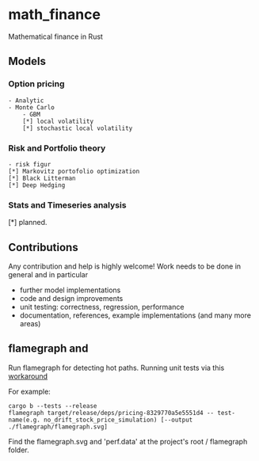 # math_finance

Mathematical finance in Rust

## Models

### Option pricing

    - Analytic
    - Monte Carlo
        - GBM
        [*] local volatility
        [*] stochastic local volatility

### Risk and Portfolio theory

    - risk figur
    [*] Markovitz portofolio optimization
    [*] Black Litterman
    [*] Deep Hedging

### Stats and Timeseries analysis

[*] planned.

## Contributions

Any contribution and help is highly welcome! Work needs to be done in general and in particular

- further model implementations
- code and design improvements
- unit testing: correctness, regression, performance
- documentation, references, example implementations
  (and many more areas)

## flamegraph and

Run flamegraph for detecting hot paths.
Running unit tests via this [workaround](https://github.com/flamegraph-rs/flamegraph/issues/139)

For example:

```
cargo b --tests --release
flamegraph target/release/deps/pricing-8329770a5e5551d4 -- test-name(e.g. no_drift_stock_price_simulation) [--output ./flamegraph/flamegraph.svg]
```

Find the flamegraph.svg and 'perf.data' at the project's root / flamegraph folder.
